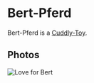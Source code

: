 # Bert-Pferd

Bert-Pferd is a [Cuddly-Toy](281000003.md).

## Photos

![Love for Bert](400000046.jpg)
